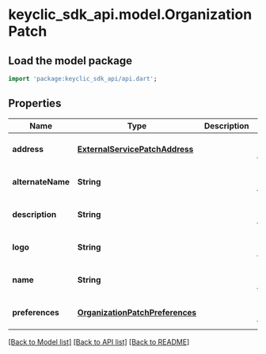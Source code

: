 # keyclic_sdk_api.model.OrganizationPatch

## Load the model package
```dart
import 'package:keyclic_sdk_api/api.dart';
```

## Properties
Name | Type | Description | Notes
------------ | ------------- | ------------- | -------------
**address** | [**ExternalServicePatchAddress**](ExternalServicePatchAddress.md) |  | [optional] [default to null]
**alternateName** | **String** |  | [optional] [default to null]
**description** | **String** |  | [optional] [default to null]
**logo** | **String** |  | [optional] [default to null]
**name** | **String** |  | [optional] [default to null]
**preferences** | [**OrganizationPatchPreferences**](OrganizationPatchPreferences.md) |  | [optional] [default to null]

[[Back to Model list]](../README.md#documentation-for-models) [[Back to API list]](../README.md#documentation-for-api-endpoints) [[Back to README]](../README.md)


